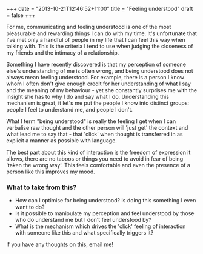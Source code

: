 +++
date = "2013-10-21T12:46:52+11:00"
title = "Feeling understood"
draft = false
+++

<p><p>For me, communicating and feeling understood is one of the most pleasurable and rewarding things I can do with my time. It's unfortunate that I've met only a handful of people in my life that I can feel this way when talking with. This is the criteria I tend to use when judging the closeness of my friends and the intimacy of a relationship. </p>

<p>Something I have recently discovered is that my perception of someone else's understanding of me is often wrong, and being understood does not always mean feeling understood. For example, there is a person I know whom I often don't give enough credit for her understanding of what I say and the meaning of my behaviour - yet she constantly surprises me with the insight she has to why I do and say what I do. Understanding this mechanism is great, it let's me put the people I know into distinct groups: people I feel to understand me, and people I don't.</p>

<p>What I term "being understood" is really the feeling I get when I can verbalise raw thought and the other person will 'just get' the context and what lead me to say that - that 'click' when thought is transferred in as explicit a manner as possible with language.</p>

<p>The best part about this kind of interaction is the freedom of expression it allows, there are no taboos or things you need to avoid in fear of being 'taken the wrong way'. This feels comfortable and even the presence of a person like this improves my mood. </p>

<h3 id="whattotakefromthis">What to take from this?</h3>

<ul>
<li>How can I optimise for being understood? Is doing this something I even want to do?</li>
<li>Is it possible to manipulate my perception and feel understood by those who do understand me but I don't feel understood by?</li>
<li>What is the mechanism which drives the 'click' feeling of interaction with someone like this and what specifically triggers it?</li>
</ul>

<p>If you have any thoughts on this, email me!</p></p>
